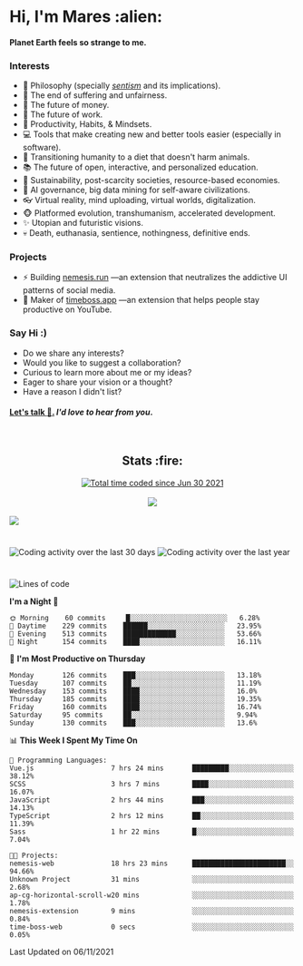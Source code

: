 <h1>Hi, I'm Mares :alien:</h1>

#### Planet Earth feels so strange to me.

### **Interests**

- 🌊 Philosophy (specially [_sentism_][sentismmedium] and its implications).
- 🎯 The end of suffering and unfairness.
- 💸 The future of money.
- 💼 The future of work.
- 🧠 Productivity, Habits, & Mindsets.
- 💻 Tools that make creating new and better tools easier (especially in software).
- 🥗 Transitioning humanity to a diet that doesn't harm animals.
- 📚 The future of open, interactive, and personalized education.
- 🌱 Sustainability, post-scarcity societies, resource-based economies.
- 🤖 AI governance, big data mining for self-aware civilizations.
- 👓 Virtual reality, mind uploading, virtual worlds, digitalization.
- 🐵 Platformed evolution, transhumanism, accelerated development.
- ✨ Utopian and futuristic visions.
- 💀 Death, euthanasia, sentience, nothingness, definitive ends.


### **Projects**

- ⚡ Building [nemesis.run](https://nemesis.run) —an extension that neutralizes the addictive UI patterns of social media.
- 💎 Maker of [timeboss.app](https://timeboss.app) —an extension that helps people stay productive on YouTube.


### **Say Hi :)**

- Do we share any interests?
- Would you like to suggest a collaboration?
- Curious to learn more about me or my ideas?
- Eager to share your vision or a thought?
- Have a reason I didn't list?

#### [Let's talk :wave:.](mailto:mareszhar@gmail.com) _I'd love to hear from you_.

[sentismmedium]: https://medium.com/@mareszhar/born-a-prisoner-a-reflection-about-life-its-struggles-and-a-plan-to-escape-d8566ce9b026

<br>

<h2 align="center">Stats :fire:</h2>

<div align="center">
  <a href="https://wakatime.com/@cfdc0e0d-4860-4b62-9ff0-cb659185525e">
    <img src="https://wakatime.com/badge/user/cfdc0e0d-4860-4b62-9ff0-cb659185525e.svg" alt="Total time coded since Jun 30 2021" />
  </a>
</div>

<br>

<div align="center">
  <img src="https://github-readme-streak-stats.herokuapp.com?user=mareszhar&theme=black-ice&hide_border=true&stroke=FFFFFF15&ring=DF8FFE&fire=DF8FFE&currStreakLabel=DF8FFE&background=1A232A&currStreakNum=86FFAB">
</div>

<!-- Add or remove this: &dates=B1AAB3FF at the end of the streak stats URL if they get bugged and aren't updating -->

<br>

<img src="https://activity-graph.herokuapp.com/graph?username=mareszhar&theme=nord&bg_color=00000000&color=979797&line=DF8FFE&point=00000000&area=true&hide_border=true">

<br>

<h1></h1>

<img src="https://wakatime.com/share/@mares/5df0ff02-9c79-41b4-b540-51dc9c65a57b.svg" alt="Coding activity over the last 30 days" />
<img src="https://wakatime.com/share/@mares/ea89ba71-f374-40af-930c-e0655909fe37.svg" alt="Coding activity over the last year" />

<h1></h1>

<!--START_SECTION:waka-->
![Lines of code](https://img.shields.io/badge/From%20Hello%20World%20I%27ve%20Written-156454%20lines%20of%20code-blue)

**I'm a Night 🦉** 

```text
🌞 Morning    60 commits     █░░░░░░░░░░░░░░░░░░░░░░░░   6.28% 
🌆 Daytime    229 commits    ██████░░░░░░░░░░░░░░░░░░░   23.95% 
🌃 Evening    513 commits    █████████████░░░░░░░░░░░░   53.66% 
🌙 Night      154 commits    ████░░░░░░░░░░░░░░░░░░░░░   16.11%

```
📅 **I'm Most Productive on Thursday** 

```text
Monday       126 commits    ███░░░░░░░░░░░░░░░░░░░░░░   13.18% 
Tuesday      107 commits    ██░░░░░░░░░░░░░░░░░░░░░░░   11.19% 
Wednesday    153 commits    ████░░░░░░░░░░░░░░░░░░░░░   16.0% 
Thursday     185 commits    ████░░░░░░░░░░░░░░░░░░░░░   19.35% 
Friday       160 commits    ████░░░░░░░░░░░░░░░░░░░░░   16.74% 
Saturday     95 commits     ██░░░░░░░░░░░░░░░░░░░░░░░   9.94% 
Sunday       130 commits    ███░░░░░░░░░░░░░░░░░░░░░░   13.6%

```


📊 **This Week I Spent My Time On** 

```text
💬 Programming Languages: 
Vue.js                   7 hrs 24 mins       █████████░░░░░░░░░░░░░░░░   38.12% 
SCSS                     3 hrs 7 mins        ████░░░░░░░░░░░░░░░░░░░░░   16.07% 
JavaScript               2 hrs 44 mins       ███░░░░░░░░░░░░░░░░░░░░░░   14.13% 
TypeScript               2 hrs 12 mins       ██░░░░░░░░░░░░░░░░░░░░░░░   11.39% 
Sass                     1 hr 22 mins        █░░░░░░░░░░░░░░░░░░░░░░░░   7.04%

🐱‍💻 Projects: 
nemesis-web              18 hrs 23 mins      ███████████████████████░░   94.66% 
Unknown Project          31 mins             ░░░░░░░░░░░░░░░░░░░░░░░░░   2.68% 
ap-cg-horizontal-scroll-w20 mins             ░░░░░░░░░░░░░░░░░░░░░░░░░   1.78% 
nemesis-extension        9 mins              ░░░░░░░░░░░░░░░░░░░░░░░░░   0.84% 
time-boss-web            0 secs              ░░░░░░░░░░░░░░░░░░░░░░░░░   0.05%

```


 Last Updated on 06/11/2021
<!--END_SECTION:waka-->

